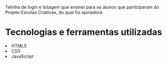 Telinha de login e listagem que ensinei para os alunos que participaram do Projeto Escolas Criativas,
do qual fui apoiadora

<h1>Tecnologias e ferramentas utilizadas</h1>

<li>HTML5</li>
<li>CSS</li>
<li>JavaScript</li>

